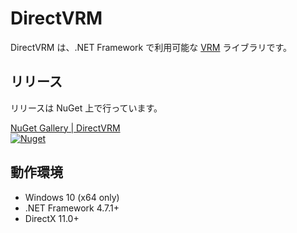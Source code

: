 # DirectVRM

DirectVRM は、.NET Framework で利用可能な [VRM](https://vrm.dev/) ライブラリです。

## リリース

リリースは NuGet 上で行っています。

[NuGet Gallery | DirectVRM<br/>![Nuget](https://img.shields.io/nuget/vpre/DirectVRM.svg)](https://www.nuget.org/packages/DirectVRM/)

## 動作環境

+ Windows 10 (x64 only)
+ .NET Framework 4.7.1+
+ DirectX 11.0+

